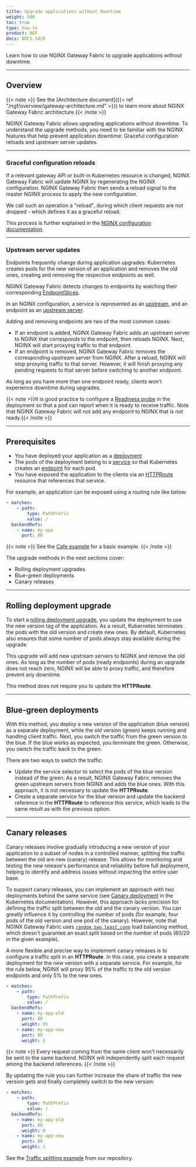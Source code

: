 ```yaml
---
title: Upgrade applications without downtime
weight: 500
toc: true
type: how-to
product: NGF
docs: DOCS-1420
---
```


Learn how to use NGINX Gateway Fabric to upgrade applications without downtime.

---

## Overview

{{< note >}} See the [Architecture document]({{< ref "/ngf/overview/gateway-architecture.md" >}}) to learn more about NGINX Gateway Fabric architecture.{{< /note >}}

NGINX Gateway Fabric allows upgrading applications without downtime. To understand the upgrade methods, you need to be familiar with the NGINX features that help prevent application downtime: Graceful configuration reloads and upstream server updates.

---

### Graceful configuration reloads

If a relevant gateway API or built-in Kubernetes resource is changed, NGINX Gateway Fabric will update NGINX by regenerating the NGINX configuration. NGINX Gateway Fabric then sends a reload signal to the master NGINX process to apply the new configuration.

We call such an operation a "reload", during which client requests are not dropped - which defines it as a graceful reload.

This process is further explained in the [NGINX configuration documentation](https://nginx.org/en/docs/control.html?#reconfiguration).

---

### Upstream server updates

Endpoints frequently change during application upgrades: Kubernetes creates pods for the new version of an application and removes the old ones, creating and removing the respective endpoints as well.

NGINX Gateway Fabric detects changes to endpoints by watching their corresponding [EndpointSlices](https://kubernetes.io/docs/concepts/services-networking/endpoint-slices/).

In an NGINX configuration, a service is represented as an [upstream](https://nginx.org/en/docs/http/ngx_http_upstream_module.html#upstream), and an endpoint as an [upstream server](https://nginx.org/en/docs/http/ngx_http_upstream_module.html#server).

Adding and removing endpoints are two of the most common cases:

- If an endpoint is added, NGINX Gateway Fabric adds an upstream server to NGINX that corresponds to the endpoint, then reloads NGINX. Next, NGINX will start proxying traffic to that endpoint.
- If an endpoint is removed, NGINX Gateway Fabric removes the corresponding upstream server from NGINX. After a reload, NGINX will stop proxying traffic to that server. However, it will finish proxying any pending requests to that server before switching to another endpoint.

As long as you have more than one endpoint ready, clients won't experience downtime during upgrades.

{{< note >}}It is good practice to configure a [Readiness probe](https://kubernetes.io/docs/tasks/configure-pod-container/configure-liveness-readiness-startup-probes/) in the deployment so that a pod can report when it is ready to receive traffic. Note that NGINX Gateway Fabric will not add any endpoint to NGINX that is not ready.{{< /note >}}

---

## Prerequisites

- You have deployed your application as a [deployment](https://kubernetes.io/docs/concepts/workloads/controllers/deployment/)
- The pods of the deployment belong to a [service](https://kubernetes.io/docs/concepts/services-networking/service/) so that Kubernetes creates an [endpoint](https://kubernetes.io/docs/reference/kubernetes-api/service-resources/endpoints-v1/) for each pod.
- You have exposed the application to the clients via an [HTTPRoute](https://gateway-api.sigs.k8s.io/api-types/httproute/) resource that references that service.

For example, an application can be exposed using a routing rule like below:

```yaml
- matches:
    - path:
        type: PathPrefix
        value: /
  backendRefs:
    - name: my-app
      port: 80
```

{{< note >}} See the [Cafe example](https://github.com/nginx/nginx-gateway-fabric/tree/v1.6.1/examples/cafe-example) for a basic example. {{< /note >}}

The upgrade methods in the next sections cover:

- Rolling deployment upgrades
- Blue-green deployments
- Canary releases

---

## Rolling deployment upgrade

To start a [rolling deployment upgrade](https://kubernetes.io/docs/concepts/workloads/controllers/deployment/#rolling-update-deployment), you update the deployment to use the new version tag of the application. As a result, Kubernetes terminates the pods with the old version and create new ones. By default, Kubernetes also ensures that some number of pods always stay available during the upgrade.

This upgrade will add new upstream servers to NGINX and remove the old ones. As long as the number of pods (ready endpoints) during an upgrade does not reach zero, NGINX will be able to proxy traffic, and therefore prevent any downtime.

This method does not require you to update the **HTTPRoute**.

---

## Blue-green deployments

With this method, you deploy a new version of the application (blue version) as a separate deployment, while the old version (green) keeps running and handling client traffic. Next, you switch the traffic from the green version to the blue. If the blue works as expected, you terminate the green. Otherwise, you switch the traffic back to the green.

There are two ways to switch the traffic:

- Update the service selector to select the pods of the blue version instead of the green. As a result, NGINX Gateway Fabric removes the green upstream servers from NGINX and adds the blue ones. With this approach, it is not necessary to update the **HTTPRoute**.
- Create a separate service for the blue version and update the backend reference in the **HTTPRoute** to reference this service, which leads to the same result as with the previous option.

---

## Canary releases

Canary releases involve gradually introducing a new version of your application to a subset of nodes in a controlled manner, splitting the traffic between the old are new (canary) release. This allows for monitoring and testing the new release's performance and reliability before full deployment, helping to identify and address issues without impacting the entire user base.

To support canary releases, you can implement an approach with two deployments behind the same service (see [Canary deployment](https://kubernetes.io/docs/concepts/workloads/controllers/deployment/#canary-deployment) in the Kubernetes documentation). However, this approach lacks precision for defining the traffic split between the old and the canary version. You can greatly influence it by controlling the number of pods (for example, four pods of the old version and one pod of the canary). However, note that NGINX Gateway Fabric uses [`random two least_conn`](https://nginx.org/en/docs/http/ngx_http_upstream_module.html#random) load balancing method, which doesn't guarantee an exact split based on the number of pods (80/20 in the given example).

A more flexible and precise way to implement canary releases is to configure a traffic split in an **HTTPRoute**. In this case, you create a separate deployment for the new version with a separate service. For example, for the rule below, NGINX will proxy 95% of the traffic to the old version endpoints and only 5% to the new ones.

```yaml
- matches:
    - path:
        type: PathPrefix
        value: /
  backendRefs:
    - name: my-app-old
      port: 80
      weight: 95
    - name: my-app-new
      port: 80
      weight: 5
```

{{< note >}} Every request coming from the same client won't necessarily be sent to the same backend. NGINX will independently split each request among the backend references. {{< /note >}}

By updating the rule you can further increase the share of traffic the new version gets and finally completely switch to the new version:

```yaml
- matches:
    - path:
        type: PathPrefix
        value: /
  backendRefs:
    - name: my-app-old
      port: 80
      weight: 0
    - name: my-app-new
      port: 80
      weight: 1
```

See the [Traffic splitting example](https://github.com/nginx/nginx-gateway-fabric/tree/v1.6.1/examples/traffic-splitting) from our repository.
